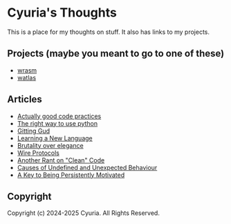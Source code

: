 # Cyuria's Thoughts

This is a place for my thoughts on stuff. It also has links to my projects.

## Projects (maybe you meant to go to one of these)

- [wrasm](https://cyuria.github.io/wrasm/)
- [watlas](https://github.com/cyuria/watlas)

## Articles

- [Actually good code practices](practices.md)
- [The right way to use python](python.md)
- [Gitting Gud](git.md)
- [Learning a New Language](learning.md)
- [Brutality over elegance](brutality.md)
- [Wire Protocols](wire.md)
- [Another Rant on "Clean" Code](thin_code.md)
- [Causes of Undefined and Unexpected Behaviour](brutality.md)
- [A Key to Being Persistently Motivated](persistentmotivation.md)

## Copyright

Copyright (c) 2024-2025 Cyuria. All Rights Reserved.
